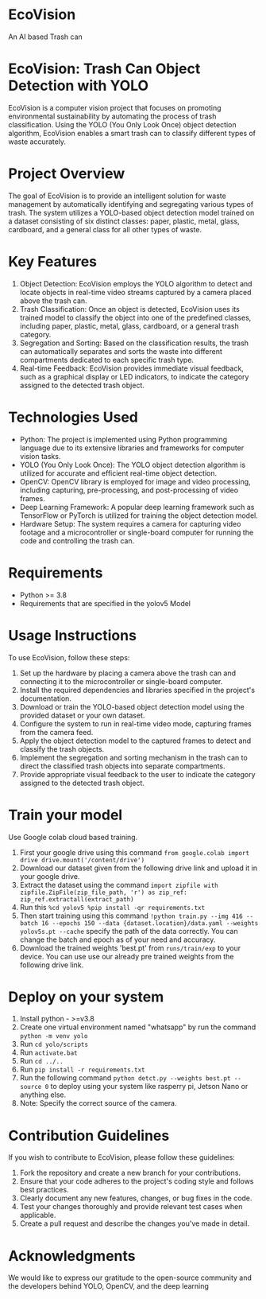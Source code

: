 # EcoVision
An AI based Trash can
# EcoVision: Trash Can Object Detection with YOLO

EcoVision is a computer vision project that focuses on promoting environmental sustainability by automating the process of trash classification. Using the YOLO (You Only Look Once) object detection algorithm, EcoVision enables a smart trash can to classify different types of waste accurately.

# Project Overview

The goal of EcoVision is to provide an intelligent solution for waste management by automatically identifying and segregating various types of trash. The system utilizes a YOLO-based object detection model trained on a dataset consisting of six distinct classes: paper, plastic, metal, glass, cardboard, and a general class for all other types of waste.

# Key Features
1. Object Detection: EcoVision employs the YOLO algorithm to detect and locate objects in real-time video streams captured by a camera placed above the trash can.
2. Trash Classification: Once an object is detected, EcoVision uses its trained model to classify the object into one of the predefined classes, including paper, plastic, metal, glass, cardboard, or a general trash category.
3. Segregation and Sorting: Based on the classification results, the trash can automatically separates and sorts the waste into different compartments dedicated to each specific trash type.
4. Real-time Feedback: EcoVision provides immediate visual feedback, such as a graphical display or LED indicators, to indicate the category assigned to the detected trash object.

# Technologies Used

* Python: The project is implemented using Python programming language due to its extensive libraries and frameworks for computer vision tasks.
* YOLO (You Only Look Once): The YOLO object detection algorithm is utilized for accurate and efficient real-time object detection.
* OpenCV: OpenCV library is employed for image and video processing, including capturing, pre-processing, and post-processing of video frames.
* Deep Learning Framework: A popular deep learning framework such as TensorFlow or PyTorch is utilized for training the object detection model.
* Hardware Setup: The system requires a camera for capturing video footage and a microcontroller or single-board computer for running the code and controlling the trash can.


# Requirements

*  Python >= 3.8
*  Requirements that are specified in the yolov5 Model

# Usage Instructions
To use EcoVision, follow these steps:

1. Set up the hardware by placing a camera above the trash can and connecting it to the microcontroller or single-board computer.
2. Install the required dependencies and libraries specified in the project's documentation.
3. Download or train the YOLO-based object detection model using the provided dataset or your own dataset.
4. Configure the system to run in real-time video mode, capturing frames from the camera feed.
5. Apply the object detection model to the captured frames to detect and classify the trash objects.
6. Implement the segregation and sorting mechanism in the trash can to direct the classified trash objects into separate compartments.
7. Provide appropriate visual feedback to the user to indicate the category assigned to the detected trash object.


# Train your model
Use Google colab cloud based training.
1. First your google drive using this command `from google.colab import drive
drive.mount('/content/drive')`
2. Download our dataset given from the following drive link and upload it in your google drive.
3. Extract the dataset using the command `import zipfile
with zipfile.ZipFile(zip_file_path, 'r') as zip_ref:
    zip_ref.extractall(extract_path)`
5. Run this `%cd yolov5
%pip install -qr requirements.txt`
4. Then start training using this command `!python train.py --img 416 --batch 16 --epochs 150 --data {dataset.location}/data.yaml --weights yolov5s.pt --cache` specify the path of the data correctly. You can change the batch and epoch as of your need and accuracy.
5. Download the trained weights 'best.pt' from `runs/train/exp` to your device. You can use use our already pre trained weights from the following drive link.


# Deploy on your system

1. Install python - >=v3.8
2. Create one virtual environment named "whatsapp" by run the command `python -m venv yolo`
3. Run `cd yolo/scripts`
4. Run `activate.bat`
5. Run `cd ../..`
6. Run `pip install -r requirements.txt`
7. Run the following command `python detct.py --weights best.pt --source 0` to deploy using your system like rasperry pi, Jetson Nano or anything else.
8. Note: Specify the correct source of the camera.

# Contribution Guidelines
If you wish to contribute to EcoVision, please follow these guidelines:

1. Fork the repository and create a new branch for your contributions.
2. Ensure that your code adheres to the project's coding style and follows best practices.
3. Clearly document any new features, changes, or bug fixes in the code.
4. Test your changes thoroughly and provide relevant test cases when applicable.
5. Create a pull request and describe the changes you've made in detail.

# Acknowledgments
We would like to express our gratitude to the open-source community and the developers behind YOLO, OpenCV, and the deep learning
